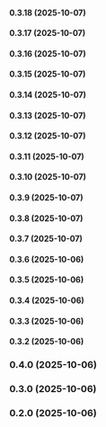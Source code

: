 #### 0.3.18 (2025-10-07)

#### 0.3.17 (2025-10-07)

#### 0.3.16 (2025-10-07)

#### 0.3.15 (2025-10-07)

#### 0.3.14 (2025-10-07)

#### 0.3.13 (2025-10-07)

#### 0.3.12 (2025-10-07)

#### 0.3.11 (2025-10-07)

#### 0.3.10 (2025-10-07)

#### 0.3.9 (2025-10-07)

#### 0.3.8 (2025-10-07)

#### 0.3.7 (2025-10-07)

#### 0.3.6 (2025-10-06)

#### 0.3.5 (2025-10-06)

#### 0.3.4 (2025-10-06)

#### 0.3.3 (2025-10-06)

#### 0.3.2 (2025-10-06)

### 0.4.0 (2025-10-06)

### 0.3.0 (2025-10-06)

### 0.2.0 (2025-10-06)

